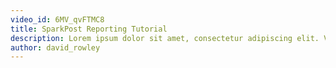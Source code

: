 ```yaml
---
video_id: 6MV_qvFTMC8
title: SparkPost Reporting Tutorial
description: Lorem ipsum dolor sit amet, consectetur adipiscing elit. Vestibulum commodo lacus at tellus convallis ultricies.
author: david_rowley
---
```

